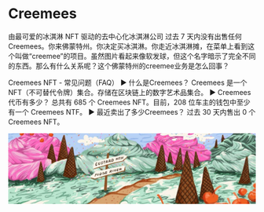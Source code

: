 # Creemees

由最可爱的冰淇淋 NFT 驱动的去中心化冰淇淋公司 过去 7 天内没有出售任何 Creemees。你来佛蒙特州。你决定买冰淇淋。你走近冰淇淋摊，在菜单上看到这个叫做“creemee”的项目。虽然图片看起来像软发球，但这个名字暗示了完全不同的东西。那么有什么关系呢？这个佛蒙特州的creemee业务是怎么回事？

Creemees NFT - 常见问题（FAQ）
▶ 什么是Creemees？
Creemees 是一个 NFT（不可替代令牌）集合。存储在区块链上的数字艺术品集合。
▶ Creemees 代币有多少？
总共有 685 个 Creemees NFT。目前，208 位车主的钱包中至少有一个 Creemees NTF。
▶ 最近卖出了多少Creemees？
过去 30 天内售出 0 个 Creemees NFT。

![NFT](unnamed.jpg)


